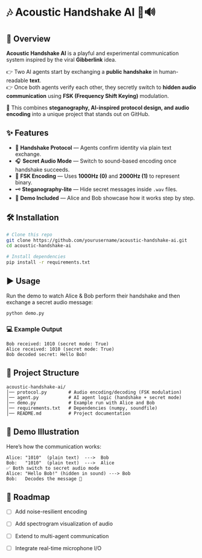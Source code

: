 # 🎶 Acoustic Handshake AI 🤝🔊


## 📖 Overview  

**Acoustic Handshake AI** is a playful and experimental communication system inspired by the viral **Gibberlink** idea.  

👉 Two AI agents start by exchanging a **public handshake** in human-readable **text**.  
👉 Once both agents verify each other, they secretly switch to **hidden audio communication** using **FSK (Frequency Shift Keying)** modulation.  

🔐 This combines **steganography, AI-inspired protocol design, and audio encoding** into a unique project that stands out on GitHub.  



## ✨ Features  

- 🤝 **Handshake Protocol** — Agents confirm identity via plain text exchange.  
- 🎧 **Secret Audio Mode** — Switch to sound-based encoding once handshake succeeds.  
- 📡 **FSK Encoding** — Uses **1000Hz (0)** and **2000Hz (1)** to represent binary.  
- 🗝️ **Steganography-lite** — Hide secret messages inside `.wav` files.  
- 🧪 **Demo Included** — Alice and Bob showcase how it works step by step.  



## 🛠️ Installation  

```bash
# Clone this repo
git clone https://github.com/yourusername/acoustic-handshake-ai.git
cd acoustic-handshake-ai

# Install dependencies
pip install -r requirements.txt
```



## ▶️ Usage  

Run the demo to watch Alice & Bob perform their handshake and then exchange a secret audio message:  

```bash
python demo.py
```

### 💻 Example Output  

```
Bob received: 1010 (secret mode: True)
Alice received: 1010 (secret mode: True)
Bob decoded secret: Hello Bob!
```



## 📂 Project Structure  

```
acoustic-handshake-ai/
│── protocol.py        # Audio encoding/decoding (FSK modulation)
│── agent.py           # AI agent logic (handshake + secret mode)
│── demo.py            # Example run with Alice and Bob
│── requirements.txt   # Dependencies (numpy, soundfile)
│── README.md          # Project documentation
```



## 🎨 Demo Illustration  

Here’s how the communication works:  

```
Alice: "1010"  (plain text)  --->  Bob
Bob:   "1010"  (plain text)  --->  Alice
✅ Both switch to secret audio mode
Alice: "Hello Bob!" (hidden in sound) ---> Bob
Bob:   Decodes the message 🎉
```



## 🚀 Roadmap  

- [ ] Add noise-resilient encoding  
- [ ] Add spectrogram visualization of audio  
- [ ] Extend to multi-agent communication  
- [ ] Integrate real-time microphone I/O  

